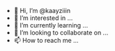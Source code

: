 - 👋 Hi, I’m @kaayziiin
- 👀 I’m interested in ...
- 🌱 I’m currently learning ...
- 💞️ I’m looking to collaborate on ...
- 📫 How to reach me ...

<!---
kaayziiin/kaayziiin is a ✨ special ✨ repository because its `README.md` (this file) appears on your GitHub profile.
You can click the Preview link to take a look at your changes.
--->
